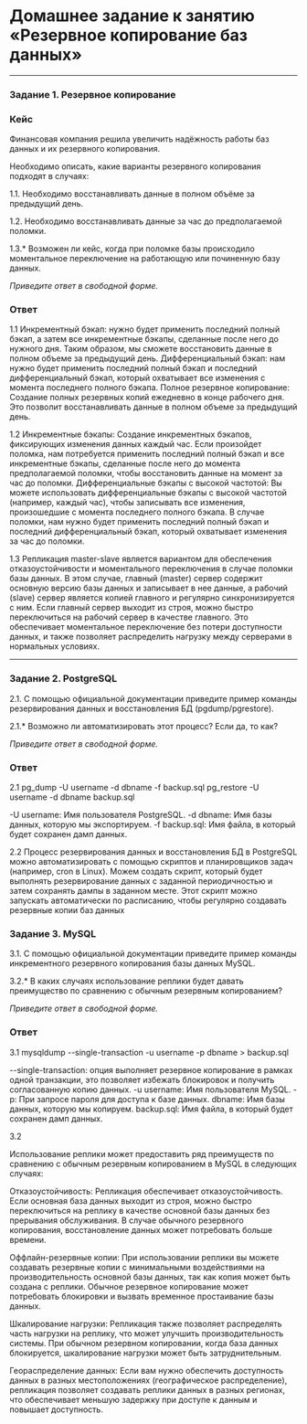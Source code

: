 # Домашнее задание к занятию «Резервное копирование баз данных»
---

### Задание 1. Резервное копирование

### Кейс
Финансовая компания решила увеличить надёжность работы баз данных и их резервного копирования. 

Необходимо описать, какие варианты резервного копирования подходят в случаях: 

1.1. Необходимо восстанавливать данные в полном объёме за предыдущий день.

1.2. Необходимо восстанавливать данные за час до предполагаемой поломки.

1.3.* Возможен ли кейс, когда при поломке базы происходило моментальное переключение на работающую или починенную базу данных.

*Приведите ответ в свободной форме.*
### Ответ
1.1 
Инкрементный бэкап:  нужно будет применить последний полный бэкап, а затем все инкрементные бэкапы, сделанные после него до нужного дня. Таким образом, мы сможете восстановить данные в полном объеме за предыдущий день.
Дифференциальный бэкап: нам нужно будет применить последний полный бэкап и последний дифференциальный бэкап, который охватывает все изменения с момента последнего полного бэкапа.
Полное резервное копирование: Создание полных резервных копий ежедневно в конце рабочего дня. Это позволит восстанавливать данные в полном объеме за предыдущий день.

1.2
Инкрементные бэкапы: Создание инкрементных бэкапов, фиксирующих изменения данных каждый час. Если произойдет поломка, нам потребуется применить последний полный бэкап и все инкрементные бэкапы, сделанные после него до момента предполагаемой поломки, чтобы восстановить данные на момент за час до поломки.
Дифференциальные бэкапы с высокой частотой: Вы можете использовать дифференциальные бэкапы с высокой частотой (например, каждый час), чтобы записывать все изменения, произошедшие с момента последнего полного бэкапа. В случае поломки, нам нужно будет применить последний полный бэкап и последний дифференциальный бэкап, который охватывает изменения за час до поломки.

1.3 Репликация master-slave  является вариантом для обеспечения отказоустойчивости и моментального переключения в случае поломки базы данных. В этом случае, главный (master) сервер содержит основную версию базы данных и записывает в нее данные, а рабочий (slave) сервер является копией главного и регулярно синхронизируется с ним.
Если главный сервер выходит из строя, можно быстро переключиться на рабочий сервер в качестве главного. Это обеспечивает моментальное переключение без потери доступности данных, и также позволяет распределить нагрузку между серверами в нормальных условиях.

---

### Задание 2. PostgreSQL

2.1. С помощью официальной документации приведите пример команды резервирования данных и восстановления БД (pgdump/pgrestore).

2.1.* Возможно ли автоматизировать этот процесс? Если да, то как?

*Приведите ответ в свободной форме.*
### Ответ

2.1 
pg_dump -U username -d dbname -f backup.sql
pg_restore -U username -d dbname backup.sql

-U username: Имя пользователя PostgreSQL.
-d dbname: Имя базы данных, которую мы экспортируем.
-f backup.sql: Имя файла, в который будет сохранен дамп данных.

2.2
Процесс резервирования данных и восстановления БД в PostgreSQL можно автоматизировать с помощью скриптов и планировщиков задач (например, cron в Linux). Можем создать скрипт, который будет выполнять резервирование данных с заданной периодичностью и затем сохранять дампы в заданном месте. Этот скрипт можно запускать автоматически по расписанию, чтобы регулярно создавать резервные копии баз данных


### Задание 3. MySQL

3.1. С помощью официальной документации приведите пример команды инкрементного резервного копирования базы данных MySQL. 

3.2.* В каких случаях использование реплики будет давать преимущество по сравнению с обычным резервным копированием?

*Приведите ответ в свободной форме.*
### Ответ

3.1 
mysqldump --single-transaction -u username -p dbname > backup.sql

--single-transaction: опция выполняет резервное копирование в рамках одной транзакции, это позволяет избежать блокировок и получить согласованную копию данных.
-u username: Имя пользователя MySQL.
-p: При запросе пароля для доступа к базе данных.
dbname: Имя базы данных, которую мы копируем.
backup.sql: Имя файла, в который будет сохранен дамп данных.

3.2 

Использование реплики может предоставить ряд преимуществ по сравнению с обычным резервным копированием в MySQL в следующих случаях:

Отказоустойчивость: Репликация обеспечивает отказоустойчивость. Если основная база данных выходит из строя, можно быстро переключиться на реплику в качестве основной базы данных без прерывания обслуживания. В случае обычного резервного копирования, восстановление данных может потребовать больше времени.

Оффлайн-резервные копии: При использовании реплики вы можете создавать резервные копии с минимальными воздействиями на производительность основной базы данных, так как копия может быть создана с реплики. Обычное резервное копирование может потребовать блокировки и вызвать временное простаивание базы данных.

Шкалирование нагрузки: Репликация также позволяет распределять часть нагрузки на реплику, что может улучшить производительность системы. При обычном резервном копировании, когда база данных блокируется, шкалирование нагрузки может быть затруднительным.

Геораспределение данных: Если вам нужно обеспечить доступность данных в разных местоположениях (географическое распределение), репликация позволяет создавать реплики данных в разных регионах, что обеспечивает меньшую задержку при доступе к данным и повышает доступность.